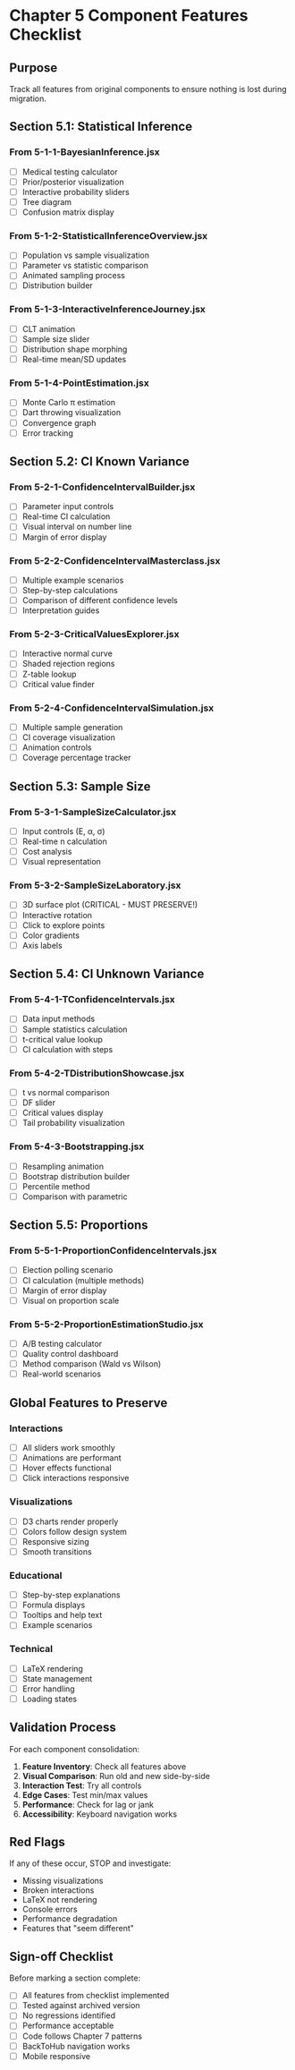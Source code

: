 # Chapter 5 Component Features Checklist

## Purpose
Track all features from original components to ensure nothing is lost during migration.

## Section 5.1: Statistical Inference

### From 5-1-1-BayesianInference.jsx
- [ ] Medical testing calculator
- [ ] Prior/posterior visualization
- [ ] Interactive probability sliders
- [ ] Tree diagram
- [ ] Confusion matrix display

### From 5-1-2-StatisticalInferenceOverview.jsx
- [ ] Population vs sample visualization
- [ ] Parameter vs statistic comparison
- [ ] Animated sampling process
- [ ] Distribution builder

### From 5-1-3-InteractiveInferenceJourney.jsx
- [ ] CLT animation
- [ ] Sample size slider
- [ ] Distribution shape morphing
- [ ] Real-time mean/SD updates

### From 5-1-4-PointEstimation.jsx
- [ ] Monte Carlo π estimation
- [ ] Dart throwing visualization
- [ ] Convergence graph
- [ ] Error tracking

## Section 5.2: CI Known Variance

### From 5-2-1-ConfidenceIntervalBuilder.jsx
- [ ] Parameter input controls
- [ ] Real-time CI calculation
- [ ] Visual interval on number line
- [ ] Margin of error display

### From 5-2-2-ConfidenceIntervalMasterclass.jsx
- [ ] Multiple example scenarios
- [ ] Step-by-step calculations
- [ ] Comparison of different confidence levels
- [ ] Interpretation guides

### From 5-2-3-CriticalValuesExplorer.jsx
- [ ] Interactive normal curve
- [ ] Shaded rejection regions
- [ ] Z-table lookup
- [ ] Critical value finder

### From 5-2-4-ConfidenceIntervalSimulation.jsx
- [ ] Multiple sample generation
- [ ] CI coverage visualization
- [ ] Animation controls
- [ ] Coverage percentage tracker

## Section 5.3: Sample Size

### From 5-3-1-SampleSizeCalculator.jsx
- [ ] Input controls (E, α, σ)
- [ ] Real-time n calculation
- [ ] Cost analysis
- [ ] Visual representation

### From 5-3-2-SampleSizeLaboratory.jsx
- [ ] 3D surface plot (CRITICAL - MUST PRESERVE!)
- [ ] Interactive rotation
- [ ] Click to explore points
- [ ] Color gradients
- [ ] Axis labels

## Section 5.4: CI Unknown Variance

### From 5-4-1-TConfidenceIntervals.jsx
- [ ] Data input methods
- [ ] Sample statistics calculation
- [ ] t-critical value lookup
- [ ] CI calculation with steps

### From 5-4-2-TDistributionShowcase.jsx
- [ ] t vs normal comparison
- [ ] DF slider
- [ ] Critical values display
- [ ] Tail probability visualization

### From 5-4-3-Bootstrapping.jsx
- [ ] Resampling animation
- [ ] Bootstrap distribution builder
- [ ] Percentile method
- [ ] Comparison with parametric

## Section 5.5: Proportions

### From 5-5-1-ProportionConfidenceIntervals.jsx
- [ ] Election polling scenario
- [ ] CI calculation (multiple methods)
- [ ] Margin of error display
- [ ] Visual on proportion scale

### From 5-5-2-ProportionEstimationStudio.jsx
- [ ] A/B testing calculator
- [ ] Quality control dashboard
- [ ] Method comparison (Wald vs Wilson)
- [ ] Real-world scenarios

## Global Features to Preserve

### Interactions
- [ ] All sliders work smoothly
- [ ] Animations are performant
- [ ] Hover effects functional
- [ ] Click interactions responsive

### Visualizations
- [ ] D3 charts render properly
- [ ] Colors follow design system
- [ ] Responsive sizing
- [ ] Smooth transitions

### Educational
- [ ] Step-by-step explanations
- [ ] Formula displays
- [ ] Tooltips and help text
- [ ] Example scenarios

### Technical
- [ ] LaTeX rendering
- [ ] State management
- [ ] Error handling
- [ ] Loading states

## Validation Process

For each component consolidation:

1. **Feature Inventory**: Check all features above
2. **Visual Comparison**: Run old and new side-by-side
3. **Interaction Test**: Try all controls
4. **Edge Cases**: Test min/max values
5. **Performance**: Check for lag or jank
6. **Accessibility**: Keyboard navigation works

## Red Flags

If any of these occur, STOP and investigate:
- Missing visualizations
- Broken interactions
- LaTeX not rendering
- Console errors
- Performance degradation
- Features that "seem different"

## Sign-off Checklist

Before marking a section complete:
- [ ] All features from checklist implemented
- [ ] Tested against archived version
- [ ] No regressions identified
- [ ] Performance acceptable
- [ ] Code follows Chapter 7 patterns
- [ ] BackToHub navigation works
- [ ] Mobile responsive